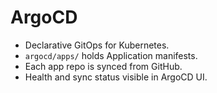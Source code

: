 # ArgoCD

- Declarative GitOps for Kubernetes.
- `argocd/apps/` holds Application manifests.
- Each app repo is synced from GitHub.
- Health and sync status visible in ArgoCD UI.
